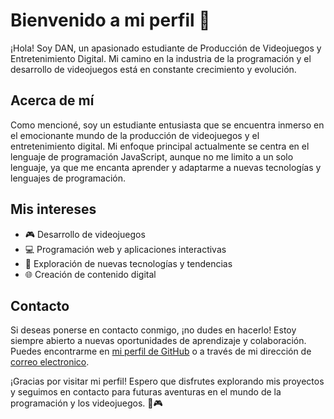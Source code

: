 # Bienvenido a mi perfil 👋

¡Hola! Soy DAN, un apasionado estudiante de Producción de Videojuegos y Entretenimiento Digital. Mi camino en la industria de la programación y el desarrollo de videojuegos está en constante crecimiento y evolución.

## Acerca de mí

Como mencioné, soy un estudiante entusiasta que se encuentra inmerso en el emocionante mundo de la producción de videojuegos y el entretenimiento digital. Mi enfoque principal actualmente se centra en el lenguaje de programación JavaScript, aunque no me limito a un solo lenguaje, ya que me encanta aprender y adaptarme a nuevas tecnologías y lenguajes de programación.

## Mis intereses

- 🎮 Desarrollo de videojuegos
- 💻 Programación web y aplicaciones interactivas
- 🚀 Exploración de nuevas tecnologías y tendencias
- 🌐 Creación de contenido digital


## Contacto

Si deseas ponerse en contacto conmigo, ¡no dudes en hacerlo! Estoy siempre abierto a nuevas oportunidades de aprendizaje y colaboración. Puedes encontrarme en [mi perfil de GitHub](https://github.com/nehemimosqueda520) o a través de mi dirección de [correo electronico](mailto:nehemimosqueda8@gmail.com).

¡Gracias por visitar mi perfil! Espero que disfrutes explorando mis proyectos y seguimos en contacto para futuras aventuras en el mundo de la programación y los videojuegos. 🚀🎮

